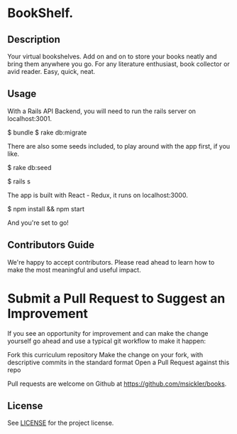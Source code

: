 # BookShelf.

## Description

Your virtual bookshelves. Add on and on to store your books neatly and bring them anywhere you go.
For any literature enthusiast, book collector or avid reader.
Easy, quick, neat.  

## Usage

With a Rails API Backend, you will need to run the rails server on localhost:3001.

$ bundle
$ rake db:migrate

There are also some seeds included, to play around with the app first, if you like.

$ rake db:seed

$ rails s

The app is built with React - Redux, it runs on localhost:3000.

$ npm install && npm start  

And you're set to go!

## Contributors Guide

We're happy to accept contributors. Please read ahead to learn how to make the most meaningful and useful impact.

# Submit a Pull Request to Suggest an Improvement

If you see an opportunity for improvement and can make the change yourself go ahead and use a typical git workflow to make it happen:

  Fork this curriculum repository
  Make the change on your fork, with descriptive commits in the standard format
  Open a Pull Request against this repo

Pull requests are welcome on Github at https://github.com/msickler/books.

## License

See [LICENSE](https://github.com/msickler/books/api-app/master/LICENSE) for the project license.
